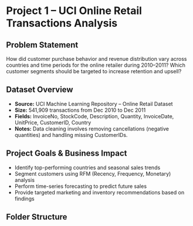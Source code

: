 # Project 1 – UCI Online Retail Transactions Analysis

## Problem Statement

How did customer purchase behavior and revenue distribution vary across countries and time periods for the online retailer during 2010–2011? Which customer segments should be targeted to increase retention and upsell?

## Dataset Overview

- **Source:** UCI Machine Learning Repository – Online Retail Dataset  
- **Size:** 541,909 transactions from Dec 2010 to Dec 2011  
- **Fields:** InvoiceNo, StockCode, Description, Quantity, InvoiceDate, UnitPrice, CustomerID, Country  
- **Notes:** Data cleaning involves removing cancellations (negative quantities) and handling missing CustomerIDs.

## Project Goals & Business Impact

- Identify top-performing countries and seasonal sales trends  
- Segment customers using RFM (Recency, Frequency, Monetary) analysis  
- Perform time-series forecasting to predict future sales  
- Provide targeted marketing and inventory recommendations based on findings

## Folder Structure

